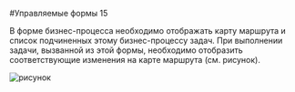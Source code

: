#Управляемые формы 15

В форме бизнес-процесса необходимо отображать карту маршрута и список подчиненных этому бизнес-процессу задач. При выполнении задачи, вызванной из этой формы, необходимо отобразить соответствующие изменения на карте маршрута (см. рисунок).

![рисунок](https://github.com/SpaceHead1C/Spec/blob/master/doc/src/5.15.png)
